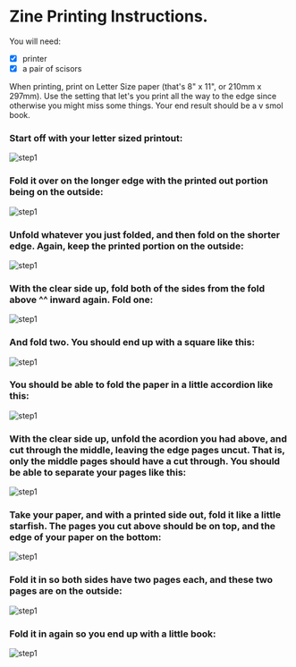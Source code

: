 # Zine Printing Instructions.

You will need:
- [x] printer
- [x] a pair of scisors

When printing, print on Letter Size paper (that's 8" x 11", or 210mm x 297mm).
Use the setting that let's you print all the way to the edge since otherwise
you might miss some things. Your end result should be a v smol book.

### Start off with your letter sized printout:
![step1](/zines/img/instructions/step1.jpg)

### Fold it over on the longer edge with the printed out portion being on the outside:
![step1](/zines/img/instructions/step2.jpg)

### Unfold whatever you just folded, and then fold on the shorter edge. Again, keep the printed portion on the outside:
![step1](/zines/img/instructions/step3.jpg)

### With the clear side up, fold both of the sides from the fold above ^^ inward again. Fold one:
![step1](/zines/img/instructions/step4.jpg)

### And fold two. You should end up with a square like this:
![step1](/zines/img/instructions/step5.jpg)

### You should be able to fold the paper in a little accordion like this:
![step1](/zines/img/instructions/step6.jpg)

### With the clear side up, unfold the acordion you had above, and cut through the middle, leaving the edge pages uncut. That is, only the middle pages should have a cut through. You should be able to separate your pages like this:
![step1](/zines/img/instructions/step7.jpg)

### Take your paper, and with a printed side out, fold it like a little starfish.  The pages you cut above should be on top, and the edge of your paper on the bottom:
![step1](/zines/img/instructions/step8.jpg)

### Fold it in so both sides have two pages each, and these two pages are on the outside:
![step1](/zines/img/instructions/step9.jpg)

### Fold it in again so you end up with a little book:
![step1](/zines/img/instructions/step10.jpg)
